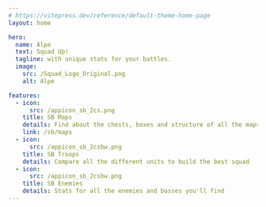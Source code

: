 ```yaml
---
# https://vitepress.dev/reference/default-theme-home-page
layout: home

hero:
  name: Alpe
  text: Squad Up!
  tagline: with unique stats for your battles.
  image:
    src: /Squad_Logo_Original.png
    alt: Alpe

features:
  - icon:
      src: /appicon_sb_2cs.png
    title: SB Maps
    details: Find about the chests, boxes and structure of all the maps
    link: /sb/maps
  - icon:
      src: /appicon_sb_2csbw.png
    title: SB Troops
    details: Compare all the different units to build the best squad
  - icon:
      src: /appicon_sb_2csbw.png
    title: SB Enemies
    details: Stats for all the enemies and bosses you'll find
---
```


<style>
:root {

  --vp-home-hero-name-color: transparent;
  --vp-home-hero-name-background: -webkit-linear-gradient(70deg, #b71684 10%, #bdf4f8);

  --vp-home-hero-image-background-image: linear-gradient(10deg, #b71684 50%, #bdf4f8 20%);
  --vp-home-hero-image-filter: blur(44px);
}

@media (min-width: 640px) {
  :root {
    --vp-home-hero-image-filter: blur(56px);
  }
}

@media (min-width: 960px) {
  :root {
    --vp-home-hero-image-filter: blur(68px);
  }
}
</style>